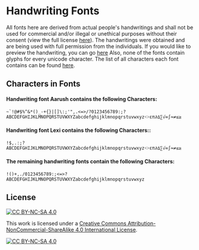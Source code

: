 # Handwriting Fonts
All fonts here are derived from actual people's handwritings and shall not be used for commercial and/or illegal or unethical purposes without their consent (view the full license [here](#License)). The handwritings were obtained and are being used with full permission from the individuals. If you would like to preview the handwriting, you can go [here](https://fonts.aarushmagic.com)
Also, none of the fonts contain glyphs for every unicode character. The list of all characters each font contains can be found [here](#Characters-in-Fonts).

## Characters in Fonts
#### Handwriting font Aarush contains the following Characters:
```
~`!@#$%^&*()_-+{}|[]\:;'",.<=>/?0123456789:;?ABCDEFGHIJKLMNOPQRSTUVWXYZabcdefghijklmnopqrstuvwxyz˂˃επ∂∆∑√∞∫≈≠≤≥
```
#### Handwriting font Lexi contains the following Characters::
```
!$,.:;?ABCDEFGHIJKLMNOPQRSTUVWXYZabcdefghijklmnopqrstuvwxyz˂˃επ∂∆∑√∞∫≈≠≤≥
```
#### The remaining handwriting fonts contain the following Characters:
```
!()+,./0123456789:;<=>?ABCDEFGHIJKLMNOPQRSTUVWXYZabcdefghijklmnopqrstuvwxyz
```

## License
[![CC BY-NC-SA 4.0][cc-by-nc-sa-shield]][cc-by-nc-sa]

This work is licensed under a
[Creative Commons Attribution-NonCommercial-ShareAlike 4.0 International License][cc-by-nc-sa].

[![CC BY-NC-SA 4.0][cc-by-nc-sa-image]][cc-by-nc-sa]

[cc-by-nc-sa]: http://creativecommons.org/licenses/by-nc-sa/4.0/
[cc-by-nc-sa-image]: https://licensebuttons.net/l/by-nc-sa/4.0/88x31.png
[cc-by-nc-sa-shield]: https://img.shields.io/badge/License-CC%20BY--NC--SA%204.0-lightgrey.svg
